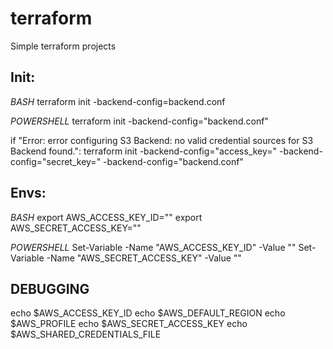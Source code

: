# terraform
Simple terraform projects

Init:
---
*BASH*
terraform init -backend-config=backend.conf

*POWERSHELL*
terraform init -backend-config="backend.conf"

if "Error: error configuring S3 Backend: no valid credential sources for S3 Backend found.":
    terraform init -backend-config="access_key=" -backend-config="secret_key=" -backend-config="backend.conf"

Envs:
---
*BASH*
export AWS_ACCESS_KEY_ID=""
export AWS_SECRET_ACCESS_KEY=""

*POWERSHELL*
Set-Variable -Name "AWS_ACCESS_KEY_ID" -Value ""
Set-Variable -Name "AWS_SECRET_ACCESS_KEY" -Value ""

DEBUGGING
---
echo $AWS_ACCESS_KEY_ID
echo $AWS_DEFAULT_REGION
echo $AWS_PROFILE
echo $AWS_SECRET_ACCESS_KEY
echo $AWS_SHARED_CREDENTIALS_FILE
